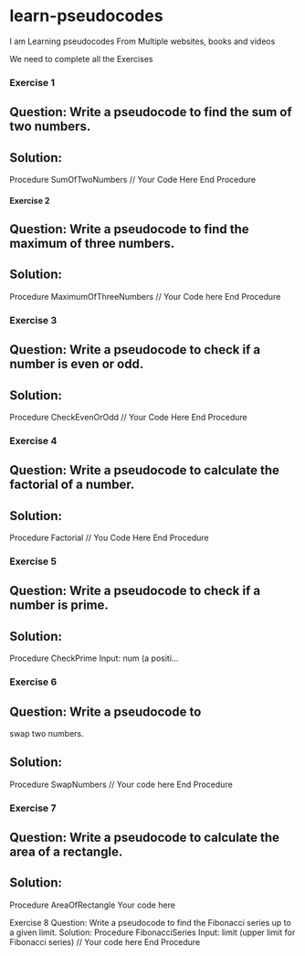 # learn-pseudocodes
I am Learning pseudocodes From Multiple websites, books and videos 

We need to complete all the Exercises

### Exercise 1
## Question: Write a pseudocode to find the sum of two numbers.

## Solution:

Procedure SumOfTwoNumbers
    // Your Code Here
End Procedure

#### Exercise 2
## Question: Write a pseudocode to find the maximum of three numbers.

## Solution:

Procedure MaximumOfThreeNumbers
    // Your Code here
End Procedure

### Exercise 3
## Question: Write a pseudocode to check if a number is even or odd.

## Solution:

Procedure CheckEvenOrOdd
    // Your Code Here
End Procedure

### Exercise 4
## Question: Write a pseudocode to calculate the factorial of a number.

## Solution:

Procedure Factorial
    // You Code Here
End Procedure

### Exercise 5
## Question: Write a pseudocode to check if a number is prime.

## Solution:

Procedure CheckPrime
    Input: num (a positi…

### Exercise 6
## Question: Write a pseudocode to
swap two numbers.
## Solution:
Procedure SwapNumbers
// Your code here
End Procedure

### Exercise 7
## Question: Write a pseudocode to calculate the area of a rectangle.
## Solution:
Procedure AreaOfRectangle
Your code here

Exercise 8
Question: Write a pseudocode to find the Fibonacci series up to a given limit.
Solution:
Procedure FibonacciSeries
Input: limit (upper limit for
Fibonacci series)
// Your code here
End Procedure

